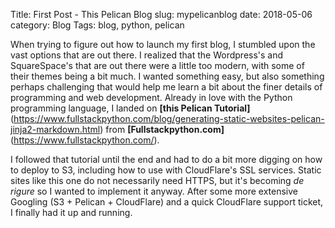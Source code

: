 Title: First Post - This Pelican Blog
slug: mypelicanblog
date: 2018-05-06
category: Blog
Tags: blog, python, pelican

When trying to figure out how to launch my first blog, I stumbled upon the vast options that are out there.  I realized that the Wordpress's and SquareSpace's that are out there were a little too modern, with some of their themes being a bit much.  I wanted something easy, but also something perhaps challenging that would help me learn a bit about the finer details of programming and web development.  Already in love with the Python programming language, I landed on **[this Pelican Tutorial]**(https://www.fullstackpython.com/blog/generating-static-websites-pelican-jinja2-markdown.html) from **[Fullstackpython.com]**(https://www.fullstackpython.com/).  

I followed that tutorial until the end and had to do a bit more digging on how to deploy to S3, including how to use with CloudFlare's SSL services.  Static sites like this one do not necessarily need HTTPS, but it's becoming _de rigure_ so I wanted to implement it anyway.  After some more extensive Googling (S3 + Pelican + CloudFlare) and a quick CloudFlare support ticket, I finally had it up and running.


